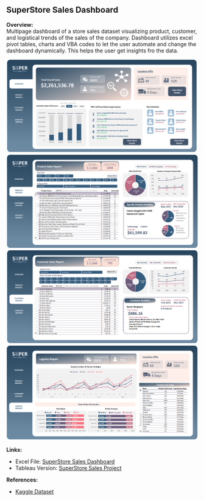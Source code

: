 ## SuperStore Sales Dashboard

**Overview:**  
Multipage dashboard of a store sales dataset visualizing product, customer, and logistical trends of the sales of the company. Dashboard utilizes excel pivot tables, charts and VBA codes to let the user automate and change the dashboard dynamically. This helps the user get insights fro the data.

![dashboard1.PNG](https://github.com/johnnapa/Data-Analytics-Excel-Projects/blob/main/SUPERSTORE_DASHBOARD/img1_overview.PNG)
![dashboard2.PNG](https://github.com/johnnapa/Data-Analytics-Excel-Projects/blob/main/SUPERSTORE_DASHBOARD/img2_product.PNG)
![dashboard3.PNG](https://github.com/johnnapa/Data-Analytics-Excel-Projects/blob/main/SUPERSTORE_DASHBOARD/img3_customer.PNG)
![dashboard4.PNG](https://github.com/johnnapa/Data-Analytics-Excel-Projects/blob/main/SUPERSTORE_DASHBOARD/img4_logistic.PNG)

**Links:**

- Excel File: [SuperStore Sales Dashboard](https://github.com/johnnapa/Data-Analytics-Excel-Projects/blob/main/SUPERSTORE_DASHBOARD/super_store_excel_analysis.xlsm)
- Tableau Version: [SuperStore Sales Project]()

**References:**

- [Kaggle Dataset](https://www.kaggle.com/datasets/rohitsahoo/sales-forecasting)
